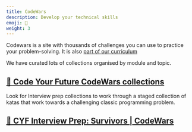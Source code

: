 ```yaml
---
title: CodeWars
description: Develop your technical skills
emoji: 👾
weight: 3
---
```


Codewars is a site with thousands of challenges you can use to practice your problem-solving. It is also [part of our curriculum](https://docs.codeyourfuture.io/leaders/running-the-course/codewars)

We have curated lots of collections organised by module and topic.

## [📎 Code Your Future CodeWars collections](https://www.codewars.com/users/CodeYourFuture/authored_collections)

Look for Interview prep collections to work through a staged collection of katas that work towards a challenging classic programming problem.

## [📎 CYF Interview Prep: Survivors | CodeWars](https://www.codewars.com/collections/cyf-interview-prep-survivors)
